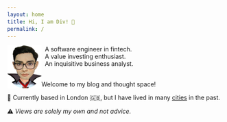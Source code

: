 ```yaml
---
layout: home
title: Hi, I am Div! 👋
permalink: /
---
```


<img align="left" width="80" height="100" src="assets/gitbook/images/dkhandelwal_profile.png">

&nbsp;&nbsp;A software engineer in fintech. \
&nbsp;&nbsp;A value investing enthusiast. \
&nbsp;&nbsp;An inquisitive business analyst. 
<br/><br/>

Welcome to my blog and thought space!

📍 Currently based in London 🇬🇧, but I have lived in many [cities](https://www.google.com) in the past.

⚠️ *Views are solely my own and not advice.* 
